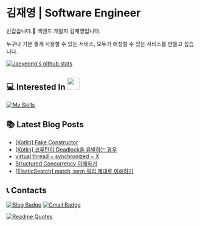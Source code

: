 # 김재영 | Software Engineer

<!-- [![GitHub WidgetBox](https://github-widgetbox.vercel.app/api/profile?username=jaeyeong951&data=followers,repositories,stars,commits)](https://github.com/Jurredr/github-widgetbox) -->

반갑습니다.👋 백엔드 개발자 김재영입니다.

누구나 기분 좋게 사용할 수 있는 서비스,
모두가 애정할 수 있는 서비스를 만들고 싶습니다.

[![Jaeyeong's github stats](https://github-readme-stats.vercel.app/api?username=jaeyeong951&count_private=true&show_icons=true&theme=dracula&hide_border=true&bg_color=171B21)](https://github.com/anuraghazra/github-readme-stats)    

## 💻 Interested In <img src = "https://media2.giphy.com/media/QssGEmpkyEOhBCb7e1/giphy.gif?cid=ecf05e47a0n3gi1bfqntqmob8g9aid1oyj2wr3ds3mg700bl&rid=giphy.gif" width = 32px>  
[![My Skills](https://skillicons.dev/icons?i=kotlin,java,spring,aws,mysql,postgres,redis,docker,androidstudio&theme=dark)](https://skillicons.dev)

## 📚 Latest Blog Posts
<!-- BLOG-POST-LIST:START -->
- [[Kotlin] Fake Constructor](https://jaeyeong951.medium.com/fake-contructor-7aef39f98a25?source=rss-c340bcb9bd23------2)
- [[Kotlin] 코루틴이 Deadlock을 유발하는 경우](https://jaeyeong951.medium.com/kotlin-%EC%BD%94%EB%A3%A8%ED%8B%B4%EC%9D%B4-deadlock%EC%9D%84-%EC%9C%A0%EB%B0%9C%ED%95%98%EB%8A%94-%EA%B2%BD%EC%9A%B0-49403160e7a4?source=rss-c340bcb9bd23------2)
- [virtual thread + synchronized = X](https://jaeyeong951.medium.com/virtual-thread-synchronized-x-6b19aaa09af1?source=rss-c340bcb9bd23------2)
- [Structured Concurrency 이해하기](https://jaeyeong951.medium.com/structured-concurrency-%EC%9D%B4%ED%95%B4%ED%95%98%EA%B8%B0-392cc45d01df?source=rss-c340bcb9bd23------2)
- [[ElasticSearch] match, term 쿼리 제대로 이해하기](https://jaeyeong951.medium.com/elasticsearch-match-term-%EC%BF%BC%EB%A6%AC-%EC%A0%9C%EB%8C%80%EB%A1%9C-%EC%9D%B4%ED%95%B4%ED%95%98%EA%B8%B0-b8cdb53c7475?source=rss-c340bcb9bd23------2)
<!-- BLOG-POST-LIST:END -->


## 📞 Contacts

[![Blog Badge](http://img.shields.io/badge/-Medium%20Blog-50586C?style=flat&logo=medium&link=https://medium.com/@jaeyeong951)](https://medium.com/@jaeyeong951)
[![Gmail Badge](http://img.shields.io/badge/-Gmail-ffffff?style=flat&logo=gmail&link=mailto:jaeyeong951@gmail.com)](mailto:jaeyeong951@gmail.com)

[![Readme Quotes](https://quotes-github-readme.vercel.app/api?type=horizontal&theme=dark)](https://github.com/piyushsuthar/github-readme-quotes)


